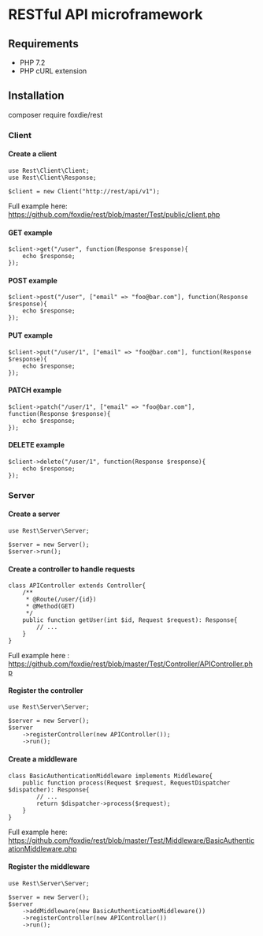 

# RESTful API microframework

## Requirements

 - PHP 7.2
 - PHP cURL extension

## Installation

composer require foxdie/rest

### Client
#### Create a client
	use Rest\Client\Client;
	use Rest\Client\Response;
	
	$client = new Client("http://rest/api/v1");
Full example here: https://github.com/foxdie/rest/blob/master/Test/public/client.php
#### GET example
    $client->get("/user", function(Response $response){
		echo $response;
	});
#### POST example
	$client->post("/user", ["email" => "foo@bar.com"], function(Response $response){
		echo $response;
	});
#### PUT example
	$client->put("/user/1", ["email" => "foo@bar.com"], function(Response $response){
		echo $response;
	});
#### PATCH example
	$client->patch("/user/1", ["email" => "foo@bar.com"], function(Response $response){
		echo $response;
	});
#### DELETE example
	$client->delete("/user/1", function(Response $response){
		echo $response;
	});
### Server
#### Create a server
	use Rest\Server\Server;

	$server = new Server();
	$server->run();
#### Create a controller to handle requests
	class APIController extends Controller{
		/**
		 * @Route(/user/{id})
		 * @Method(GET)
		 */
		public function getUser(int $id, Request $request): Response{
			// ...
		}
	}
Full example here : https://github.com/foxdie/rest/blob/master/Test/Controller/APIController.php
#### Register the controller
	use Rest\Server\Server;

	$server = new Server();
	$server
		->registerController(new APIController());
		->run();
#### Create a middleware
	class BasicAuthenticationMiddleware implements Middleware{
		public function process(Request $request, RequestDispatcher $dispatcher): Response{
			// ...
			return $dispatcher->process($request);
		}
	}
Full example here: https://github.com/foxdie/rest/blob/master/Test/Middleware/BasicAuthenticationMiddleware.php
#### Register the middleware
	use Rest\Server\Server;

	$server = new Server();
	$server
		->addMiddleware(new BasicAuthenticationMiddleware())
		->registerController(new APIController())
		->run();
